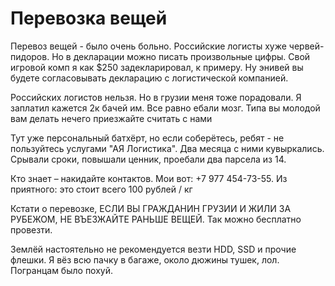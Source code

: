 # Перевозка вещей
Перевоз вещей - было очень больно. Российские логисты хуже червей-пидоров. Но в декларации можно писать произвольные цифры. Свой игровой комп я как $250 задекларировал, к примеру. Ну энивей вы будете согласовывать декларацию с логистической компанией.

Российских логистов нельзя. Но в грузии меня тоже порадовали. Я заплатил кажется 2к бачей им. Все равно ебали мозг. Типа вы молодой вам делать нечего приезжайте считать с нами

Тут уже персональный батхёрт, но если соберётесь, ребят - не пользуйтесь услугами "АЯ Логистика". Два месяца с ними кувыркались. Срывали сроки, повышали ценник, проебали два парсела из 14.

Кто знает – накидайте контактов. Мои вот: +7 977 454-73-55. Из приятного: это стоит всего 100 рублей / кг

Кстати о перевозке, ЕСЛИ ВЫ ГРАЖДАНИН ГРУЗИИ И ЖИЛИ ЗА РУБЕЖОМ, НЕ ВЪЕЗЖАЙТЕ РАНЬШЕ ВЕЩЕЙ. Так можно бесплатно провезти.

Землёй настоятельно не рекомендуется везти HDD, SSD и прочие флешки. Я вёз всю пачку в багаже, около дюжины тушек, лол. Погранцам было похуй.
